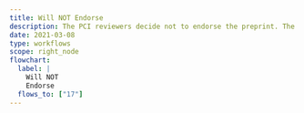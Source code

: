 ```yaml
---
title: Will NOT Endorse
description: The PCI reviewers decide not to endorse the preprint. The author is emailed to inform them of the decision and a *Reject* notification is sent.
date: 2021-03-08
type: workflows
scope: right_node
flowchart:
  label: |
    Will NOT
    Endorse
  flows_to: ["17"]
---
```


